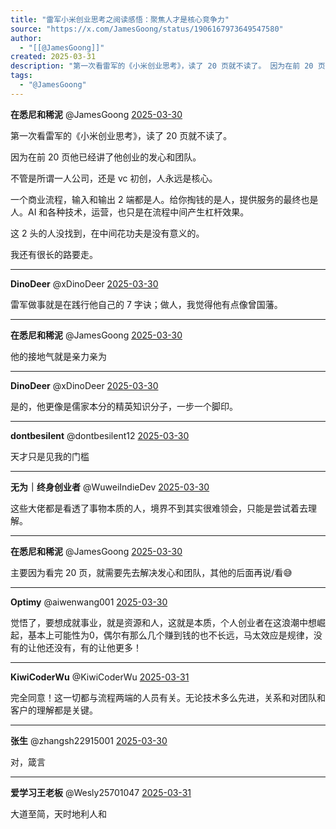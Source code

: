 ```yaml
---
title: "雷军小米创业思考之阅读感悟：聚焦人才是核心竞争力"
source: "https://x.com/JamesGoong/status/1906167973649547580"
author:
  - "[[@JamesGoong]]"
created: 2025-03-31
description: "第一次看雷军的《小米创业思考》，读了 20 页就不读了。 因为在前 20 页他已经讲了他创业的发心和团队。 不管是所谓一人公司，还是 vc 初创，人永远是核心。 一个商业流程，输入和输出 2 端都是人。给你掏钱的是人，提供服务的最终也是人。AI 和各种技术，运营，也只是在流"
tags:
  - "@JamesGoong"
---
```

**在悉尼和稀泥** @JamesGoong [2025-03-30](https://x.com/JamesGoong/status/1906167973649547580)

第一次看雷军的《小米创业思考》，读了 20 页就不读了。

因为在前 20 页他已经讲了他创业的发心和团队。

不管是所谓一人公司，还是 vc 初创，人永远是核心。

一个商业流程，输入和输出 2 端都是人。给你掏钱的是人，提供服务的最终也是人。AI 和各种技术，运营，也只是在流程中间产生杠杆效果。

这 2 头的人没找到，在中间花功夫是没有意义的。

我还有很长的路要走。

---

**DinoDeer** @xDinoDeer [2025-03-30](https://x.com/xDinoDeer/status/1906169110083543329)

雷军做事就是在践行他自己的 7 字诀；做人，我觉得他有点像曾国藩。

---

**在悉尼和稀泥** @JamesGoong [2025-03-30](https://x.com/JamesGoong/status/1906204898791969236)

他的接地气就是亲力亲为

---

**DinoDeer** @xDinoDeer [2025-03-30](https://x.com/xDinoDeer/status/1906238108951269441)

是的，他更像是儒家本分的精英知识分子，一步一个脚印。

---

**dontbesilent** @dontbesilent12 [2025-03-30](https://x.com/dontbesilent12/status/1906213520682950900)

天才只是见我的门槛

---

**无为｜终身创业者** @WuweiIndieDev [2025-03-30](https://x.com/WuweiIndieDev/status/1906182661002969109)

这些大佬都是看透了事物本质的人，境界不到其实很难领会，只能是尝试着去理解。

---

**在悉尼和稀泥** @JamesGoong [2025-03-30](https://x.com/JamesGoong/status/1906204789249352186)

主要因为看完 20 页，就需要先去解决发心和团队，其他的后面再说/看😅

---

**Optimy** @aiwenwang001 [2025-03-30](https://x.com/aiwenwang001/status/1906208940175876168)

觉悟了，要想成就事业，就是资源和人，这就是本质，个人创业者在这浪潮中想崛起，基本上可能性为0，偶尔有那么几个赚到钱的也不长远，马太效应是规律，没有的让他还没有，有的让他更多！

---

**KiwiCoderWu** @KiwiCoderWu [2025-03-31](https://x.com/KiwiCoderWu/status/1906598833968250912)

完全同意！这一切都与流程两端的人员有关。无论技术多么先进，关系和对团队和客户的理解都是关键。

---

**张生** @zhangsh22915001 [2025-03-30](https://x.com/zhangsh22915001/status/1906382498785096001)

对，箴言

---

**爱学习王老板** @Wesly25701047 [2025-03-31](https://x.com/Wesly25701047/status/1906568857860669605)

大道至简，天时地利人和